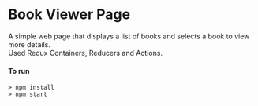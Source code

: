 # Book Viewer Page

A simple web page that displays a list of books and selects a book to view more details.<br>
Used Redux Containers, Reducers and Actions.

#### To run
```
> npm install
> npm start
```
